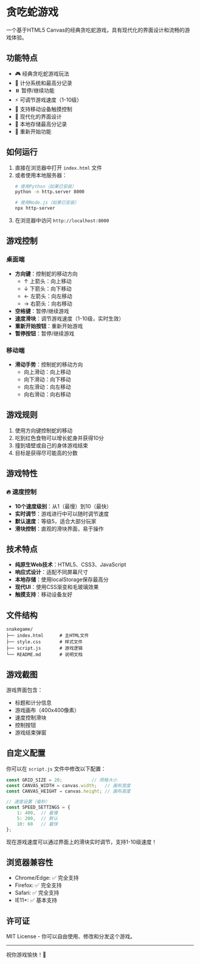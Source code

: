 # 贪吃蛇游戏

一个基于HTML5 Canvas的经典贪吃蛇游戏，具有现代化的界面设计和流畅的游戏体验。

## 功能特点

- 🎮 经典贪吃蛇游戏玩法
- 🎯 计分系统和最高分记录
- ⏸️ 暂停/继续功能
- ⚡ 可调节游戏速度（1-10级）
- 📱 支持移动设备触摸控制
- 🎨 现代化的界面设计
- 💾 本地存储最高分记录
- 🔄 重新开始功能

## 如何运行

1. 直接在浏览器中打开 `index.html` 文件
2. 或者使用本地服务器：
   ```bash
   # 使用Python（如果已安装）
   python -m http.server 8000
   
   # 使用Node.js（如果已安装）
   npx http-server
   ```
3. 在浏览器中访问 `http://localhost:8000`

## 游戏控制

### 桌面端
- **方向键**：控制蛇的移动方向
  - ↑ 上箭头：向上移动
  - ↓ 下箭头：向下移动
  - ← 左箭头：向左移动
  - → 右箭头：向右移动
- **空格键**：暂停/继续游戏
- **速度滑块**：调节游戏速度（1-10级，实时生效）
- **重新开始按钮**：重新开始游戏
- **暂停按钮**：暂停/继续游戏

### 移动端
- **滑动手势**：控制蛇的移动方向
  - 向上滑动：向上移动
  - 向下滑动：向下移动
  - 向左滑动：向左移动
  - 向右滑动：向右移动

## 游戏规则

1. 使用方向键控制蛇的移动
2. 吃到红色食物可以增长蛇身并获得10分
3. 撞到墙壁或自己的身体游戏结束
4. 目标是获得尽可能高的分数

## 游戏特性

### 🔥 速度控制
- **10个速度级别**：从1（最慢）到10（最快）
- **实时调节**：游戏进行中可以随时调节速度
- **默认速度**：等级5，适合大部分玩家
- **滑块控制**：直观的滑块界面，易于操作

## 技术特点

- **纯原生Web技术**：HTML5、CSS3、JavaScript
- **响应式设计**：适配不同屏幕尺寸
- **本地存储**：使用localStorage保存最高分
- **现代UI**：使用CSS渐变和毛玻璃效果
- **触摸支持**：移动设备友好

## 文件结构

```
snakegame/
├── index.html      # 主HTML文件
├── style.css       # 样式文件
├── script.js       # 游戏逻辑
└── README.md       # 说明文档
```

## 游戏截图

游戏界面包含：
- 标题和计分信息
- 游戏画布（400x400像素）
- 速度控制滑块
- 控制按钮
- 游戏结束弹窗

## 自定义配置

你可以在 `script.js` 文件中修改以下配置：

```javascript
const GRID_SIZE = 20;           // 网格大小
const CANVAS_WIDTH = canvas.width;   // 画布宽度
const CANVAS_HEIGHT = canvas.height; // 画布高度

// 速度设置（毫秒）
const SPEED_SETTINGS = {
    1: 400,  // 最慢
    5: 200,  // 默认
    10: 60   // 最快
};
```

现在游戏速度可以通过界面上的滑块实时调节，支持1-10级速度！

## 浏览器兼容性

- Chrome/Edge: ✅ 完全支持
- Firefox: ✅ 完全支持
- Safari: ✅ 完全支持
- IE11+: ✅ 基本支持

## 许可证

MIT License - 你可以自由使用、修改和分发这个游戏。

---

祝你游戏愉快！🐍